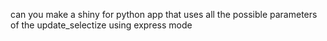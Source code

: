 can you make a shiny for python app that uses all the possible parameters of the update_selectize using express mode